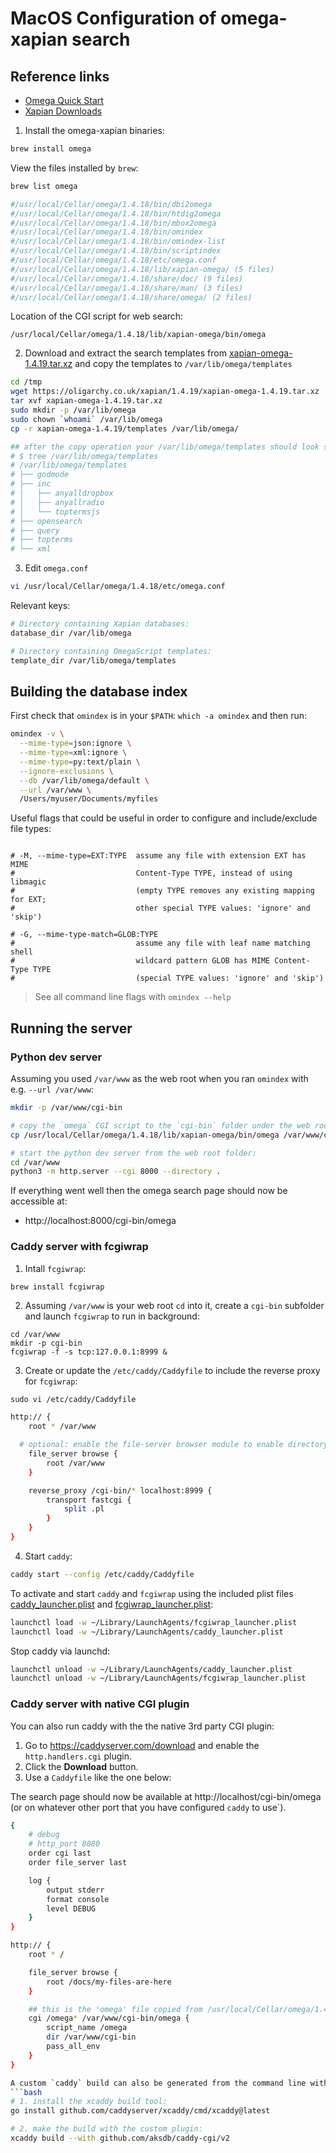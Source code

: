 # MacOS Configuration of omega-xapian search

## Reference links

- [Omega Quick Start](https://xapian.org/docs/omega/quickstart.html)
- [Xapian Downloads](https://xapian.org/download)

1. Install the omega-xapian binaries:

```bash
brew install omega
```

View the files installed by `brew`:

```bash
brew list omega

#/usr/local/Cellar/omega/1.4.18/bin/dbi2omega
#/usr/local/Cellar/omega/1.4.18/bin/htdig2omega
#/usr/local/Cellar/omega/1.4.18/bin/mbox2omega
#/usr/local/Cellar/omega/1.4.18/bin/omindex
#/usr/local/Cellar/omega/1.4.18/bin/omindex-list
#/usr/local/Cellar/omega/1.4.18/bin/scriptindex
#/usr/local/Cellar/omega/1.4.18/etc/omega.conf
#/usr/local/Cellar/omega/1.4.18/lib/xapian-omega/ (5 files)
#/usr/local/Cellar/omega/1.4.18/share/doc/ (9 files)
#/usr/local/Cellar/omega/1.4.18/share/man/ (3 files)
#/usr/local/Cellar/omega/1.4.18/share/omega/ (2 files)
```

Location of the CGI script for web search:

```
/usr/local/Cellar/omega/1.4.18/lib/xapian-omega/bin/omega
```

2. Download and extract the search templates from [xapian-omega-1.4.19.tar.xz](https://oligarchy.co.uk/xapian/1.4.19/xapian-omega-1.4.19.tar.xz) and copy the templates to `/var/lib/omega/templates`

```bash
cd /tmp
wget https://oligarchy.co.uk/xapian/1.4.19/xapian-omega-1.4.19.tar.xz 
tar xvf xapian-omega-1.4.19.tar.xz
sudo mkdir -p /var/lib/omega
sudo chown `whoami` /var/lib/omega
cp -r xapian-omega-1.4.19/templates /var/lib/omega/

## after the copy operation your /var/lib/omega/templates should look similar to this:
# $ tree /var/lib/omega/templates
# /var/lib/omega/templates
# ├── godmode
# ├── inc
# │   ├── anyalldropbox
# │   ├── anyallradio
# │   └── toptermsjs
# ├── opensearch
# ├── query
# ├── topterms
# └── xml
```

3. Edit `omega.conf`

```bash
vi /usr/local/Cellar/omega/1.4.18/etc/omega.conf
```

Relevant keys:

```bash
# Directory containing Xapian databases:
database_dir /var/lib/omega

# Directory containing OmegaScript templates:
template_dir /var/lib/omega/templates
```

## Building the database index

First check that `omindex` is in your `$PATH`: `which -a omindex` and then run:

```bash
omindex -v \
  --mime-type=json:ignore \
  --mime-type=xml:ignore \
  --mime-type=py:text/plain \
  --ignore-exclusions \
  --db /var/lib/omega/default \
  --url /var/www \
  /Users/myuser/Documents/myfiles
  ```
  
  Useful flags that could be useful in order to configure and include/exclude file types:
  
  ```
  
# -M, --mime-type=EXT:TYPE  assume any file with extension EXT has MIME
#                           Content-Type TYPE, instead of using libmagic
#                           (empty TYPE removes any existing mapping for EXT;
#                           other special TYPE values: 'ignore' and 'skip')

# -G, --mime-type-match=GLOB:TYPE
#                           assume any file with leaf name matching shell
#                           wildcard pattern GLOB has MIME Content-Type TYPE
#                           (special TYPE values: 'ignore' and 'skip')
```

> See all command line flags with `omindex --help`

## Running the server

### Python dev server

Assuming you used `/var/www` as the web root when you ran `omindex` with e.g. `--url /var/www`:

```bash
mkdir -p /var/www/cgi-bin

# copy the `omega` CGI script to the `cgi-bin` folder under the web root:
cp /usr/local/Cellar/omega/1.4.18/lib/xapian-omega/bin/omega /var/www/cgi-bin/

# start the python dev server from the web root folder:
cd /var/www
python3 -m http.server --cgi 8000 --directory .
```

If everything went well then the omega search page should now be accessible at:

- http://localhost:8000/cgi-bin/omega


### Caddy server with fcgiwrap

1. Intall `fcgiwrap`:

```bash
brew install fcgiwrap
```

2. Assuming `/var/www` is your web root `cd` into it, create a `cgi-bin` subfolder and launch `fcgiwrap` to run in background:

```
cd /var/www
mkdir -p cgi-bin
fcgiwrap -f -s tcp:127.0.0.1:8999 &
```
3. Create or update the `/etc/caddy/Caddyfile` to include the reverse proxy for `fcgiwrap`:

`sudo vi /etc/caddy/Caddyfile`

```sh
http:// {
	root * /var/www

  # optional: enable the file-server browser module to enable directory listsings
	file_server browse {
		root /var/www
	}	

	reverse_proxy /cgi-bin/* localhost:8999 {
		transport fastcgi {
			split .pl
		}
	}
}
```

4. Start `caddy`:

```bash
caddy start --config /etc/caddy/Caddyfile
```

To activate and start `caddy` and `fcgiwrap` using the included plist files [caddy_launcher.plist](caddy_launcher.plist) and [fcgiwrap_launcher.plist](fcgiwrap_launcher.plist):

```bash
launchctl load -w ~/Library/LaunchAgents/fcgiwrap_launcher.plist
launchctl load -w ~/Library/LaunchAgents/caddy_launcher.plist
```

Stop caddy via launchd:
```bash
launchctl unload -w ~/Library/LaunchAgents/caddy_launcher.plist
launchctl unload -w ~/Library/LaunchAgents/fcgiwrap_launcher.plist
```

### Caddy server with native CGI plugin

You can also run caddy with the the native 3rd party CGI plugin: 

1. Go to https://caddyserver.com/download and enable the `http.handlers.cgi` plugin.
2. Click the **Download** button.
3. Use a `Caddyfile` like the one below:




The search page should now be available at http://localhost/cgi-bin/omega (or on whatever other port that you have configured `caddy` to use`).

```bash
{
	# debug
	# http_port 8080
	order cgi last
	order file_server last

	log {
		output stderr
		format console
		level DEBUG
	}
}

http:// {
	root * /

	file_server browse {
		root /docs/my-files-are-here
	}

	## this is the 'omega' file copied from /usr/local/Cellar/omega/1.4.18/lib/xapian-omega/bin/omega
	cgi /omega* /var/www/cgi-bin/omega {
		script_name /omega
		dir /var/www/cgi-bin
		pass_all_env
	}
}

A custom `caddy` build can also be generated from the command line with:
```bash
# 1. install the xcaddy build tool: 
go install github.com/caddyserver/xcaddy/cmd/xcaddy@latest

# 2. make the build with the custom plugin:
xcaddy build --with github.com/aksdb/caddy-cgi/v2
```
